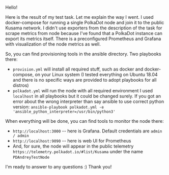 Hello!

Here is the result of my test task. Let me explain the way I went.
I used docker-compose for running a single PolkaDot node and join it to the public Kusama network.
I didn't use exporters from the description of the task for scrape metrics from node because I've found that a PolkaDot instance can export its metrics itself.
There is a preconfigured Prometheus and Grafana with visualization of the node metrics as well. 

So, you can find provisioning tools in the ansible directory. Two playbooks there:
 * `provision.yml` will install all required stuff, such as docker and docker-compose, on your Linux system (I tested everything on Ubuntu 18.04 and there is no specific ways are provided to adopt playbooks for all distros)
 * `polkadot.yml` will run the node with all required environment
I used `localhost` in all playbooks but it could be changed surely. If you got an error about the wrong interpreter than say ansible to use correct python version: `ansible-playbook polkadot.yml -e 'ansible_python_interpreter=/usr/bin/python3'`

When everything will be done, you can find tools to monitor the node there:
* `http://localhost:3000` -- here is Grafana. Default credentials are `admin / admin`
* `http://localhost:9090` -- here is web UI for Prometheus
* And, for sure, the node will appear in the public telemetry `https://telemetry.polkadot.io/#list/Kusama` under the name `PDAndreyTestNode`

I'm ready to answer to any questions :) Thank you!